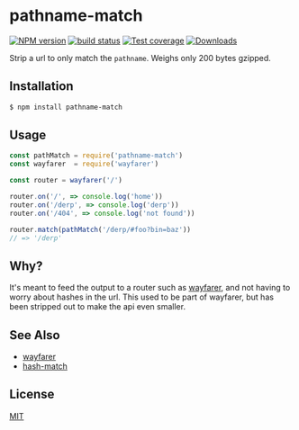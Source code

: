 # pathname-match
[![NPM version][npm-image]][npm-url]
[![build status][travis-image]][travis-url]
[![Test coverage][coveralls-image]][coveralls-url]
[![Downloads][downloads-image]][downloads-url]

Strip a url to only match the `pathname`. Weighs only 200 bytes gzipped.

## Installation
```bash
$ npm install pathname-match
```

## Usage
```js
const pathMatch = require('pathname-match')
const wayfarer  = require('wayfarer')

const router = wayfarer('/')

router.on('/', => console.log('home'))
router.on('/derp', => console.log('derp'))
router.on('/404', => console.log('not found'))

router.match(pathMatch('/derp/#foo?bin=baz'))
// => '/derp'
```

## Why?
It's meant to feed the output to a router such as [wayfarer][wayfarer], and not
having to worry about hashes in the url. This used to be part of wayfarer, but
has been stripped out to make the api even smaller.

## See Also
- [wayfarer][wayfarer]
- [hash-match](https://github.com/sethvincent/hash-match)

## License
[MIT](https://tldrlegal.com/license/mit-license)

[npm-image]: https://img.shields.io/npm/v/pathname-match.svg?style=flat-square
[npm-url]: https://npmjs.org/package/pathname-match
[travis-image]: https://img.shields.io/travis/yoshuawuyts/pathname-match.svg?style=flat-square
[travis-url]: https://travis-ci.org/yoshuawuyts/pathname-match
[coveralls-image]: https://img.shields.io/coveralls/yoshuawuyts/pathname-match.svg?style=flat-square
[coveralls-url]: https://coveralls.io/r/yoshuawuyts/pathname-match?branch=master
[downloads-image]: http://img.shields.io/npm/dm/pathname-match.svg?style=flat-square
[downloads-url]: https://npmjs.org/package/pathname-match

[wayfarer]: https://github.com/yoshuawuyts/wayfarer
